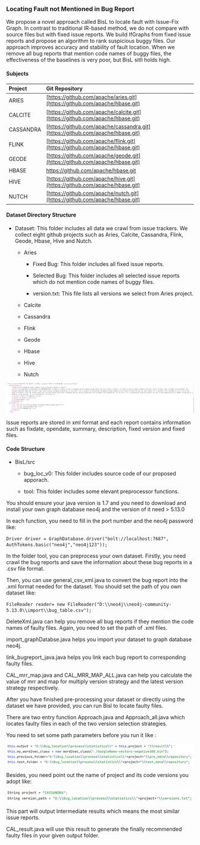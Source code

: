### Locating Fault not Mentioned in Bug Report

We propose a novel approach called BisL to locate fault with Issue-Fix Graph. In contrast to traditional IR-based method, we do not compare with source files but with fixed issue reports. We build IfGraphs from fixed issue reports and propose an algorithm to rank suspicious buggy files. Our approach improves accuracy and stability of fault location. When we remove all bug reports that mention code names of buggy files, the effectiveness of the baselines is very poor, but BisL sitll holds high.

#### Subjects

| **Project** | Git Repository                                                                 |
| :---------- | :----------------------------------------------------------------------------- |
| ARIES       | [https://github.com/apache/aries.git](https://github.com/apache/hbase.git)     |
| CALCITE     | [https://github.com/apache/calcite.git](https://github.com/apache/hbase.git)   |
| CASSANDRA   | [https://github.com/apache/cassandra.git](https://github.com/apache/hbase.git) |
| FLINK       | [https://github.com/apache/flink.git](https://github.com/apache/hbase.git)     |
| GEODE       | [https://github.com/apache/geode.git](https://github.com/apache/hbase.git)     |
| HBASE       | <https://github.com/apache/hbase.git>                                          |
| HIVE        | [https://github.com/apache/hive.git](https://github.com/apache/hbase.git)      |
| NUTCH       | [https://github.com/apache/nutch.git](https://github.com/apache/hbase.git)     |

#### Dataset Directory Structure

*   Dataset: This folder includes all data we crawl from issue trackers. We collect eight github projects such as Aries, Calcite, Cassandra, Flink, Geode, Hbase, Hive and Nutch.

    *   Aries

        *   Fixed Bug: This folder includes all fixed issue reports.

        *   Selected Bug: This folder includes all selected issue reports which do not mention code names of buggy files.&#x20;

        *   version.txt: This file lists all versions we select from Aries project.

    *   Calcite

    *   Cassandra

    *   Flink

    *   Geode

    *   Hbase

    *   Hive

    *   Nutch

![issue](https://github.com/dzxwcw/Bug_location/blob/main/issue%20report%20example/issue.png)

Issue reports are stored in xml format and each report contains information such as fixdate, opendate, summary, description, fixed version and fixed files.&#x20;

#### Code Structure

*   BisL/src

    *   bug\_loc\_v0: This folder includes source code of our proposed apporach.

    *   tool: This folder includes some elevant preprocessor functions.

You should ensure your java version is 1.7 and you need to download and install your own graph database neo4j and the version of it need > 5.13.0

In each function, you need to fill in the port number and the neo4j password like:

    Driver driver = GraphDatabase.driver("bolt://localhost:7687", AuthTokens.basic("neo4j","neo4j123"));

In the folder tool, you can preprocess your own dataset. Firstly, you need crawl the bug reports and save the information about these bug reports in a .csv file format.

Then, you can use general\_csv\_xml.java to convert the bug report into the .xml format needed for the dataset. You should set the path of you own dataset like:

    FileReader reader= new FileReader("D:\\neo4j\\neo4j-community-5.13.0\\import\\bug_table.csv");

DeleteXml.java can help you remove all bug reports if they mention the code names of faulty files. Again, you need to set the path of .xml files.

import\_graphDatabse.java helps you import your dataset to graph database neo4j.

link\_bugreport\_java.java helps you link each bug report to corresponding faulty files.

CAL\_mrr\_map.java and CAL\_MRR\_MAP\_ALL.java can help you calculate the value of mrr and map for multiply version strategy and the latest  version strategy respectively.



After you have finished pre-processing your dataset or directly using the dataset we have provided, you can run Bisl to locate faulty files.&#x20;

There are two entry function Approach.java and Approach\_all.java which locates faulty files in each of the two version selection strategies.&#x20;

You need to set some path parameters before you run it like :

![](README_md_files/6a2f5030-4347-11f0-850d-f1851df33fef.jpeg?v=1\&type=image)

Besides, you need point out the name of project and its code versions you adopt like:

![](README_md_files/e9abe120-4347-11f0-850d-f1851df33fef.jpeg?v=1\&type=image)

This part will output Intermediate results which means the most similar issue reports.&#x20;

CAL\_result.java will use this result to generate the finally recommended faulty files in your given output folder. &#x20;

